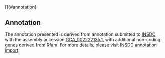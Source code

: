 []{#annotation}

Annotation
----------

The annotation presented is derived from annotation submitted to
[INSDC](http://www.insdc.org) with the assembly accession
[GCA\_002222135.1](http://www.ebi.ac.uk/ena/data/view/GCA_002222135.1),
with additional non-coding genes derived from
[Rfam](http://rfam.xfam.org/). For more details, please visit [INSDC
annotation
import](http://ensemblgenomes.org/info/data/insdc_annotation).
